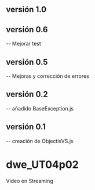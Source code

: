 ## versión 1.0
## versión 0.6
  -- Mejorar test
## versión 0.5
  -- Mejoras y corrección de errores
## versión 0.2
  -- añadido BaseException.js
## versión 0.1
  -- creación de ObjectisVS.js
# dwe_UT04p02
Video en Streaming
